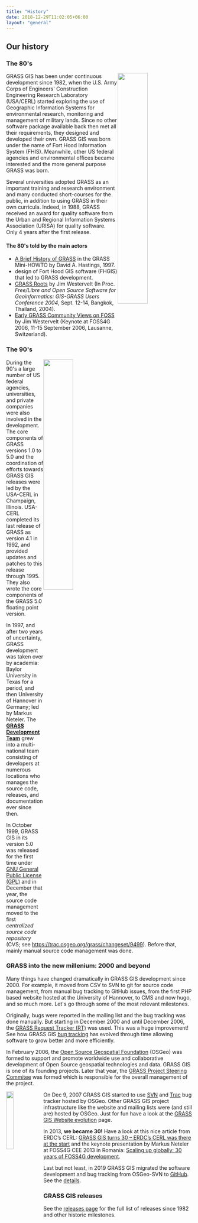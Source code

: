 ```yaml
---
title: "History"
date: 2018-12-29T11:02:05+06:00
layout: "general"
---
```


## Our history

### The 80's

<a href="https://av.tib.eu/media/12963" target="_blank"><img src="/images/gallery/marketing/grass_movie_CERL_1987.png" width="40%" alt="" style="float:right"></a>

GRASS GIS has been under continuous development since 1982, when the U.S. Army
Corps of Engineers' Construction Engineering Research Laboratory (USA/CERL)
started exploring the use of Geographic Information Systems for environmental
research, monitoring and management of military lands. Since no other software
package available back then met all their requirements, they designed and 
developed their own. GRASS GIS was born under the name of Fort Hood 
Information System (FHIS). Meanwhile, other US federal agencies and environmental 
offices became interested and the more general purpose GRASS was born. 

Several universities adopted GRASS as an important training and research 
environment and many conducted short-courses for the public, in addition 
to using GRASS in their own curricula. Indeed, in 1988, GRASS received an
award for quality software from the Urban and Regional Information 
Systems Association (URISA) for quality software. Only 4 years after 
the first release.

#### The 80's told by the main actors

<ul id="links" class="version">
 <li>
 <a href="http://tldp.org/HOWTO/GIS-GRASS/history.html" target="_blank">A Brief History of GRASS</a> in the GRASS Mini-HOWTO by David A. Hastings, 1997.
 </li>
 <li><Lynn Van Warren recalls the <a href="/about/history/van-warren-notes" target="_blank">design of Fort Hood GIS software (FHGIS)</a> that led to GRASS development.
  </li>
 <li><a href="/files/westervelt2004_GRASS_roots.pdf" target="_blank">GRASS Roots</a> by Jim Westervelt (In Proc. <em>Free/Libre and Open Source Software for Geoinformatics: GIS-GRASS Users Conference 2004</em>, Sept. 12-14, Bangkok, Thailand, 2004).
  </li>
 <li><a href="http://2006.foss4g.org/contributionDisplay7563.html?contribId=214&amp;sessionId=54&amp;confId=1" target="_blank">Early GRASS Community Views on FOSS</a> by Jim Westervelt (Keynote at FOSS4G 2006, 11-15 September 2006, Lausanne, Switzerland).
  </li>
</ul>

### The 90's

<img src="/images/gallery/community/1990_shapiro_westervelt_goran.png" width="40%" alt="" style="float:right">

During the 90's a large number of US federal agencies, universities, and 
private companies were also involved in the development. 
The core components of GRASS versions 1.0 to 5.0 and the coordination of
efforts towards GRASS GIS releases were led by the USA-CERL in Champaign,
Illinois. USA-CERL completed its last release of GRASS as version 4.1 in 1992,
and provided updates and patches to this release through 1995. They also 
wrote the core components of the GRASS 5.0 floating point version. 

In 1997, and after two years of uncertainty, GRASS development was taken 
over by academia: Baylor University in Texas for a period, and then University 
of Hannover in Germany; led by Markus Neteler. The 
[**GRASS Development Team**](http://grasswiki.osgeo.org/wiki/Team) 
grew into a multi-national team consisting of developers at numerous locations
who manages the source code, releases, and documentation ever since then.

In October 1999, GRASS GIS in its version 5.0 was released for the first time 
under [GNU General Public License (GPL)](/about/history/gnu-release) and in 
December that year, the source code management moved to the 
first *centralized source code repository*  
(CVS; see https://trac.osgeo.org/grass/changeset/9499). Before that,
mainly manual source code management was done.

### GRASS into the new millenium: 2000 and beyond

Many things have changed dramatically in GRASS GIS development 
since 2000. For example, it moved from CSV to SVN to git for
source code management, from manual bug tracking to GitHub issues,
from the first PHP based website hosted at the University of Hannover, 
to CMS and now hugo, and so much more. Let's go through some
of the most relevant milestones.

Originally, bugs were reported in the mailing list and the bug 
tracking was done manually. But starting in December 2000 and 
until December 2006, the 
[GRASS Request Tracker (RT)](https://web.archive.org/web/20070630161517/http://intevation.de/rt/webrt?q_status=open&amp;q_queue=grass)
was used. This was a huge improvement! 
See how GRASS GIS [bug tracking](https://grasswiki.osgeo.org/wiki/Bug_tracking) 
has evolved through time allowing software to grow better and 
more efficiently.

In February 2006, the [Open Source Geospatial Foundation](http://www.osgeo.org/) 
(OSGeo) was formed to support and promote worldwide use and
collaborative development of Open Source geospatial technologies and data. 
GRASS GIS is one of its founding projects. Later that year, the 
[GRASS Project Steering Commitee](http://grasswiki.osgeo.org/wiki/PSC)
was formed which is responsible for the overall management of the project. 

<img src="/images/logos/30-years-grass-gis-logo-black-300px.png" width="20%" alt="" style="float:left">

On Dec 9, 2007 GRASS GIS started to use 
[SVN](https://grasswiki.osgeo.org/wiki/GRASS_Migration_to_OSGeo) 
and [Trac](https://trac.osgeo.org/grass) bug tracker hosted by 
OSGeo. Other GRASS GIS project infrastructure like the website and mailing 
lists were (and still are) hosted by OSGeo. Just for fun have a look
at the [GRASS GIS Website evolution](/about/history/web-evolution) page.

In 2013, **we became 30!** Have a look at this nice article from ERDC’s CERL:
[GRASS GIS turns 30 – ERDC’s CERL was there at the start](http://www.erdc.usace.army.mil/Media/News-Stories/Article/476565/grass-gis-turns-30-erdcs-cerl-was-there-at-the-start/)
and the keynote presentation by Markus Neteler at FOSS4G CEE 2013 in Romania:
[Scaling up globally: 30 years of FOSS4G development](https://www.slideshare.net/markusN/scaling-up-globally-30-years-of-foss4g-development-keynote-at-foss4gcee-2013-romania).

Last but not least, in 2019 GRASS GIS migrated the software development 
and bug tracking from OSGeo-SVN to [GitHub](https://github.com/OSGeo/grass).
See the [details](https://trac.osgeo.org/grass/wiki/GitMigration).

### GRASS GIS releases

See the [releases page](/about/history/releases) for the full list of releases
since 1982 and other historic milestones. 
